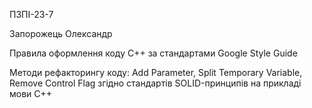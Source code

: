 ПЗПІ-23-7 

Запорожець Олександр

Правила оформлення коду C++ за стандартами Google Style Guide

Методи рефакторингу коду: Add Parameter, Split Temporary Variable, Remove Control Flag згідно стандартів SOLID-принципів на прикладі мови С++
